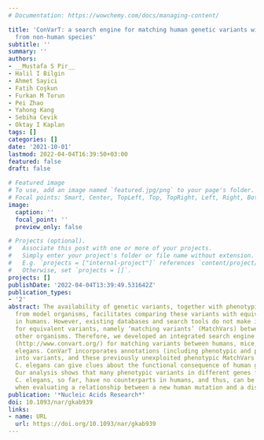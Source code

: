 ```yaml
---
# Documentation: https://wowchemy.com/docs/managing-content/

title: 'ConVarT: a search engine for matching human genetic variants with variants
  from non-human species'
subtitle: ''
summary: ''
authors:
- __Mustafa S Pir__
- Halil I Bilgin
- Ahmet Sayici
- Fatih Coşkun
- Furkan M Torun
- Pei Zhao
- Yahong Kang
- Sebiha Cevik
- Oktay I Kaplan
tags: []
categories: []
date: '2021-10-01'
lastmod: 2022-04-04T16:39:50+03:00
featured: false
draft: false

# Featured image
# To use, add an image named `featured.jpg/png` to your page's folder.
# Focal points: Smart, Center, TopLeft, Top, TopRight, Left, Right, BottomLeft, Bottom, BottomRight.
image:
  caption: ''
  focal_point: ''
  preview_only: false

# Projects (optional).
#   Associate this post with one or more of your projects.
#   Simply enter your project's folder or file name without extension.
#   E.g. `projects = ["internal-project"]` references `content/project/deep-learning/index.md`.
#   Otherwise, set `projects = []`.
projects: []
publishDate: '2022-04-04T13:39:49.531642Z'
publication_types:
- '2'
abstract: The availability of genetic variants, together with phenotypic annotations
  from model organisms, facilitates comparing these variants with equivalent variants
  in humans. However, existing databases and search tools do not make it easy to scan
  for equivalent variants, namely ‘matching variants’ (MatchVars) between humans and
  other organisms. Therefore, we developed an integrated search engine called ConVarT
  (http://www.convart.org/) for matching variants between humans, mice, and Caenorhabditis
  elegans. ConVarT incorporates annotations (including phenotypic and pathogenic)
  into variants, and these previously unexploited phenotypic MatchVars from mice and
  C. elegans can give clues about the functional consequence of human genetic variants.
  Our analysis shows that many phenotypic variants in different genes from mice and
  C. elegans, so far, have no counterparts in humans, and thus, can be useful resources
  when evaluating a relationship between a new human mutation and a disease.
publication: '*Nucleic Acids Research*'
doi: 10.1093/nar/gkab939
links:
- name: URL
  url: https://doi.org/10.1093/nar/gkab939
---
```

